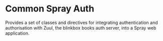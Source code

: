 # Common Spray Auth

Provides a set of classes and directives for integrating authentication and authorisation with Zuul, the blinkbox books auth server, into a Spray web application.

